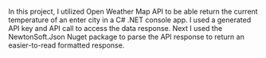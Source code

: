 In this project, I utilized Open Weather Map API to be able return the current temperature of an enter city in a C# .NET console app. 
I used a generated API key and API call to access the data response. 
Next I used the NewtonSoft.Json Nuget package to parse the API response to return an easier-to-read formatted response.
